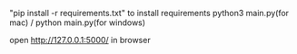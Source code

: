 "pip install -r requirements.txt" to install requirements
python3 main.py(for mac) / python main.py(for windows)

open http://127.0.0.1:5000/ in browser